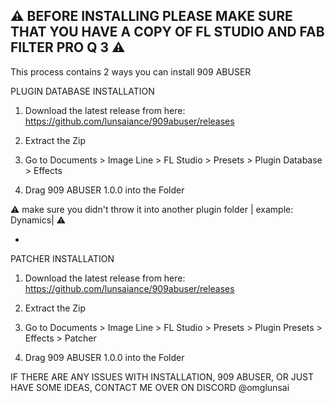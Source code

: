 ⚠️ **BEFORE INSTALLING PLEASE MAKE SURE THAT YOU HAVE A COPY OF FL STUDIO AND FAB FILTER PRO Q 3** ⚠️
-
This process contains 2 ways you can install 909 ABUSER

PLUGIN DATABASE INSTALLATION
1. Download the latest release from here: https://github.com/lunsaiance/909abuser/releases 

2. Extract the Zip

3. Go to Documents > Image Line > FL Studio > Presets > Plugin Database > Effects

4. Drag 909 ABUSER 1.0.0 into the Folder 

⚠️ make sure you didn't throw it into another plugin folder | example: Dynamics| ⚠️

-

PATCHER INSTALLATION
1. Download the latest release from here: https://github.com/lunsaiance/909abuser/releases 

2. Extract the Zip

3. Go to Documents > Image Line > FL Studio > Presets > Plugin Presets > Effects > Patcher

4. Drag 909 ABUSER 1.0.0 into the Folder 

IF THERE ARE ANY ISSUES WITH INSTALLATION, 909 ABUSER, OR JUST HAVE SOME IDEAS, CONTACT ME OVER ON DISCORD @omglunsai
